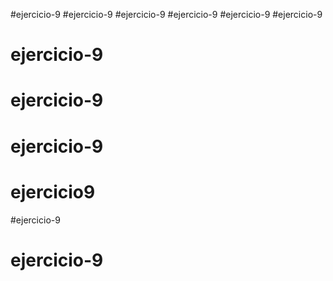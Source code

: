 #ejercicio-9
#ejercicio-9
#ejercicio-9
#ejercicio-9
#ejercicio-9
#ejercicio-9
# ejercicio-9
# ejercicio-9
# ejercicio-9
# ejercicio9
#ejercicio-9
# ejercicio-9
